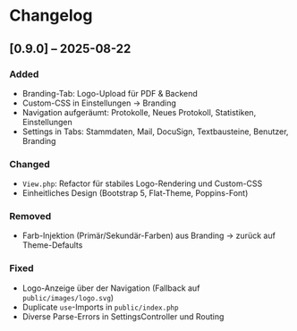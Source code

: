 # Changelog

## [0.9.0] – 2025-08-22
### Added
- Branding-Tab: Logo-Upload für PDF & Backend
- Custom-CSS in Einstellungen → Branding
- Navigation aufgeräumt: Protokolle, Neues Protokoll, Statistiken, Einstellungen
- Settings in Tabs: Stammdaten, Mail, DocuSign, Textbausteine, Benutzer, Branding

### Changed
- `View.php`: Refactor für stabiles Logo-Rendering und Custom-CSS
- Einheitliches Design (Bootstrap 5, Flat-Theme, Poppins-Font)

### Removed
- Farb-Injektion (Primär/Sekundär-Farben) aus Branding → zurück auf Theme-Defaults

### Fixed
- Logo-Anzeige über der Navigation (Fallback auf `public/images/logo.svg`)
- Duplicate `use`-Imports in `public/index.php`
- Diverse Parse-Errors in SettingsController und Routing

